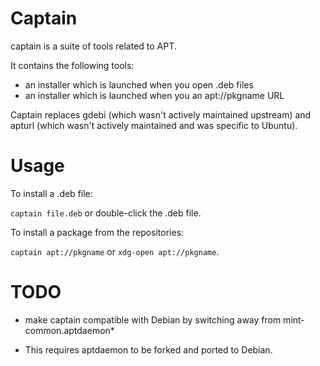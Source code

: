 # Captain

captain is a suite of tools related to APT.

It contains the following tools:

- an installer which is launched when you open .deb files
- an installer which is launched when you an apt://pkgname URL

Captain replaces gdebi (which wasn't actively maintained upstream) and apturl (which wasn't actively maintained and was specific to Ubuntu).

# Usage

To install a .deb file:

`captain file.deb` or double-click the .deb file.

To install a package from the repositories:

`captain apt://pkgname` or `xdg-open apt://pkgname`.

# TODO

- make captain compatible with Debian by switching away from mint-common.aptdaemon*

* This requires aptdaemon to be forked and ported to Debian.
